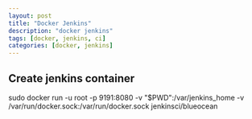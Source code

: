 ```yaml
---
layout: post
title: "Docker Jenkins"
description: "docker jenkins"
tags: [docker, jenkins, ci]
categories: [docker, jenkins]
---
```


## Create jenkins container

  sudo docker run -u root -p 9191:8080 -v "$PWD":/var/jenkins_home -v /var/run/docker.sock:/var/run/docker.sock jenkinsci/blueocean


